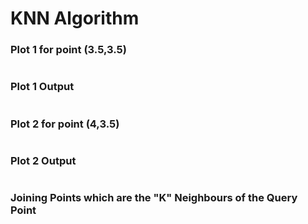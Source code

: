 <h1>KNN Algorithm</h1>
<h3>Plot 1 for point (3.5,3.5)</h3>
<img src="https://github.com/tanishq1710h/Machine-Learning/blob/main/Images/knnPlot1.png" alt="">
<h3>Plot 1 Output</h3>
<img src="https://github.com/tanishq1710h/Machine-Learning/blob/main/Images/knnPlot1Output.png" alt="">
<h3>Plot 2 for point (4,3.5)</h3>
<img src="https://github.com/tanishq1710h/Machine-Learning/blob/main/Images/knnPlot2.png" alt="">
<h3>Plot 2 Output</h3>
<img src="https://github.com/tanishq1710h/Machine-Learning/blob/main/Images/knnPlot2Output.png" alt="">
<h3>Joining Points which are the "K" Neighbours of the Query Point</h3>
<img src="https://github.com/tanishq1710h/Machine-Learning/blob/main/Images/knnJoined1.png" alt="">
<img src="https://github.com/tanishq1710h/Machine-Learning/blob/main/Images/knnJoined2.png" alt="">
